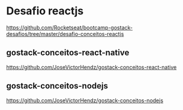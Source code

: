 # Desafio reactjs
https://github.com/Rocketseat/bootcamp-gostack-desafios/tree/master/desafio-conceitos-reactjs

## gostack-conceitos-react-native
https://github.com/JoseVictorHendz/gostack-conceitos-react-native

## gostack-conceitos-nodejs
https://github.com/JoseVictorHendz/gostack-conceitos-nodejs
